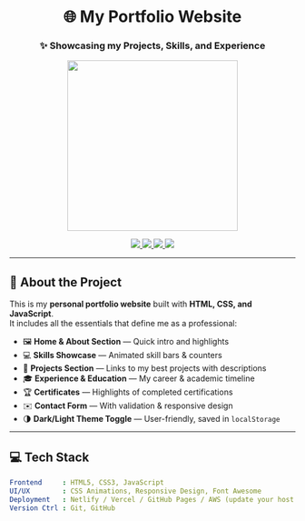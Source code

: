 <h1 align="center">🌐 My Portfolio Website</h1>
<h3 align="center">✨ Showcasing my Projects, Skills, and Experience</h3>

<p align="center">
  <img src="https://www.yukai.art/animation.gif" width="300" />
</p>

<p align="center">
  <a href="https://share.google/a44M5QEnnbDIJgwsa">
    <img src="https://img.shields.io/badge/Live%20Portfolio-Visit%20Now-brightgreen?style=for-the-badge&logo=google-chrome" />
  </a>
  <a href="mailto:princejoshi902226@gmail.com">
    <img src="https://img.shields.io/badge/Email-princejoshi902226@gmail.com-red?style=for-the-badge&logo=gmail" />
  </a>
  <a href="https://www.linkedin.com/in/prashanttjooshi">
    <img src="https://img.shields.io/badge/LinkedIn-Prashant%20Joshi-blue?style=for-the-badge&logo=linkedin" />
  </a>
  <a href="https://github.com/PrashanttJooshi">
    <img src="https://img.shields.io/badge/GitHub-PrashanttJooshi-black?style=for-the-badge&logo=github" />
  </a>
</p>

---

## 🚀 About the Project

This is my **personal portfolio website** built with **HTML, CSS, and JavaScript**.  
It includes all the essentials that define me as a professional:

- 🖼️ **Home & About Section** — Quick intro and highlights  
- 💻 **Skills Showcase** — Animated skill bars & counters  
- 📂 **Projects Section** — Links to my best projects with descriptions  
- 🎓 **Experience & Education** — My career & academic timeline  
- 🏆 **Certificates** — Highlights of completed certifications  
- ✉️ **Contact Form** — With validation & responsive design  
- 🌗 **Dark/Light Theme Toggle** — User-friendly, saved in `localStorage`  

---

## 💻 Tech Stack

```yaml
Frontend     : HTML5, CSS3, JavaScript
UI/UX        : CSS Animations, Responsive Design, Font Awesome
Deployment   : Netlify / Vercel / GitHub Pages / AWS (update your host here)
Version Ctrl : Git, GitHub
